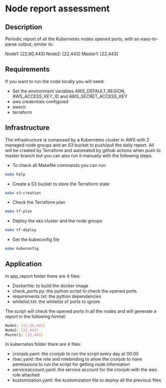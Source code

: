 # Node report assessment

## Description

Periodic report of all the Kubernetes nodes opened ports, with an easy-to-parse output, similar to:

Node1: [22,80,443]
Node2: [22,443]
Master1: [22,443]

## Requirements

If you want to run the code locally you will need:

- Set the environment variables AWS_DEFAULT_REGION, AWS_ACCESS_KEY_ID and AWS_SECRET_ACCESS_KEY
- aws credentials configured
- awscli
- terraform

## Infrastructure

The infrastructure is composed by a Kubernetes cluster in AWS with 2 managed node groups and an S3 bucket to push/pull the daily report. All will be created by Terraform and automated by github actions when push to master branch but you can also run it manually with the following steps:

- To check all Makefile commands you can run:

```bash
make help
```

- Create a S3 bucket to store the Terraform state

```bash
make s3-creation
```

- Check the Terraform plan

```bash
make tf-plan
```

- Deploy the eks cluster and the node groups

```bash
make tf-deploy
```

- Get the kubeconfig file

```bash
make kubeconfig
```

## Application

In app_report folder there are 4 files:

- Dockerfile: to build the docker image
- check_ports.py: the python script to check the opened ports
- requirements.txt: the python dependencies
- whitelist.txt: the whitelist of ports to ignore

The script will check the opened ports in all the nodes and will generate a report in the following format:

```bash
Node1: [22,80,443]
Node2: [22,443]
Master1: [22,443]
```

In kubernetes folder there are 4 files:

* cronjob.yaml: the cronjob to run the script every day at 00:00
* rbac.yaml: the role and rolebinding to allow the cronjob to have permissions to run the script for getting node information
* serviceaccount.yaml: the service account for the cronjob with the aws role attached
* kustomization.yaml: the kustomization file to deploy all the previous files


